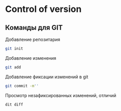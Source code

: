 # Control of version

## Команды для GIT
Добавление репозитария
```sh
git init
```
Добавление изменения
```sh
git add
```
Добавление фиксации изменений в git
```sh
git commit -m''
```
Просмотр незафиксированных изменений, отличий
```sh
dit diff
```
